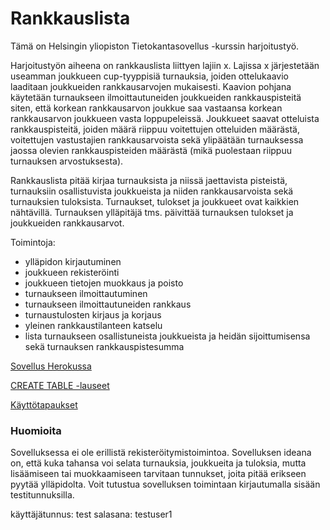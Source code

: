# Rankkauslista

Tämä on Helsingin yliopiston Tietokantasovellus -kurssin harjoitustyö.

Harjoitustyön aiheena on rankkauslista liittyen lajiin x. Lajissa x järjestetään useamman joukkueen cup-tyyppisiä turnauksia, joiden ottelukaavio laaditaan joukkueiden rankkausarvojen mukaisesti. Kaavion pohjana käytetään turnaukseen ilmoittautuneiden joukkueiden rankkauspisteitä siten, että korkean rankkausarvon joukkue saa vastaansa korkean rankkausarvon joukkueen vasta loppupeleissä. Joukkueet saavat otteluista rankkauspisteitä, joiden määrä riippuu voitettujen otteluiden määrästä, voitettujen vastustajien rankkausarvoista sekä ylipäätään turnauksessa jaossa olevien rankkauspisteiden määrästä (mikä puolestaan riippuu turnauksen arvostuksesta).

Rankkauslista pitää kirjaa turnauksista ja niissä jaettavista pisteistä, turnauksiin osallistuvista joukkueista ja niiden rankkausarvoista sekä turnauksien tuloksista. Turnaukset, tulokset ja joukkueet ovat kaikkien nähtävillä. Turnauksen ylläpitäjä tms. päivittää turnauksen tulokset ja joukkueiden rankkausarvot.

Toimintoja:

* ylläpidon kirjautuminen  
* joukkueen rekisteröinti  
* joukkueen tietojen muokkaus ja poisto  
* turnaukseen ilmoittautuminen  
* turnaukseen ilmoittautuneiden rankkaus  
* turnaustulosten kirjaus ja korjaus  
* yleinen rankkaustilanteen katselu  
* lista turnaukseen osallistuneista joukkueista ja heidän sijoittumisensa sekä turnauksen rankkauspistesumma

[Sovellus Herokussa](https://rankkauslista.herokuapp.com/)

[CREATE TABLE -lauseet](../master/documentation/tietokantakaaviot.md)

[Käyttötapaukset](../master/documentation/kayttotapaukset.md)

### Huomioita

Sovelluksessa ei ole erillistä rekisteröitymistoimintoa. Sovelluksen ideana on, että kuka tahansa voi selata turnauksia, joukkueita ja tuloksia, mutta lisäämiseen tai muokkaamiseen tarvitaan tunnukset, joita pitää erikseen pyytää ylläpidolta. Voit tutustua sovelluksen toimintaan kirjautumalla sisään testitunnuksilla.

käyttäjätunnus: test
salasana: testuser1
